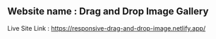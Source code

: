 ## Website name : Drag and Drop Image Gallery

Live Site Link : https://responsive-drag-and-drop-image.netlify.app/

